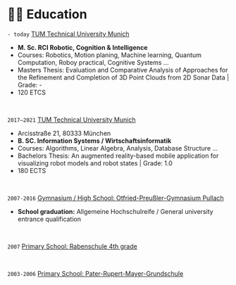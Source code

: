 # 👨‍🎓 Education

`- today` [TUM Technical University Munich](https://www.tum.de)
- **M. Sc. RCI Robotic, Cognition & Intelligence**
- Courses: Robotics, Motion planing, Machine learning, Quantum Computation, Roboy practical, Cognitive Systems ...
- Masters Thesis: Evaluation and Comparative Analysis of Approaches for the Refinement and Completion of 3D Point Clouds from 2D Sonar Data | Grade: -
- 120 ETCS

&nbsp;


`2017–2021` [TUM Technical University Munich](https://www.tum.de)
- Arcisstraße 21, 80333 München
- **B. SC. Information Systems / Wirtschaftsinformatik**
- Courses: Algorithms, Linear Algebra, Analysis, Database Structure ... 
- Bachelors Thesis: An augmented reality-based mobile application for visualizing robot models and robot states | Grade: 1.0
- 180 ECTS

&nbsp;


`2007-2016` [Gymnasium / High School: Otfried-Preußler-Gymnasium Pullach](https://www.opg-pullach.de)
- **School graduation:** Allgemeine Hochschulreife / General university entrance qualification

&nbsp;


`2007` [Primary School: Rabenschule 4th grade](https://www.gs-pullach.de)

&nbsp;


`2003-2006` [Primary School: Pater-Rupert-Mayer-Grundschule](https://www.prmvs.de)